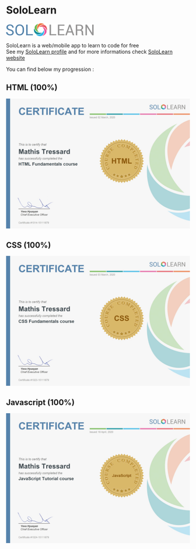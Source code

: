 # SoloLearn

![](sololearn-logo.png)

SoloLearn is a web/mobile app to learn to code for free   
See my [SoloLearn profile](https://www.sololearn.com/Profile/15111879o) and for more informations check [SoloLearn website](https://www.sololearn.com/)

You can find below my progression :

## HTML (100%)

![](html-certificate.jpg)

## CSS (100%)

![](css-certificate.jpg)

## Javascript (100%)

![](javascript-certificate.jpg)
